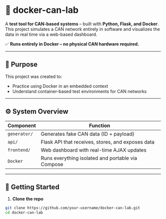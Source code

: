 # 🚐 docker-can-lab

A **test tool for CAN-based systems** – built with **Python, Flask, and Docker**.  
This project simulates a CAN network entirely in software and visualizes the data in real time via a web-based dashboard.

✅ **Runs entirely in Docker – no physical CAN hardware required.**

---

## 🎯 Purpose

This project was created to:
- Practice using Docker in an embedded context
- Understand container-based test environments for CAN networks

---

## ⚙️ System Overview

| Component     | Function                                         |
|---------------|--------------------------------------------------|
| `generator/`  | Generates fake CAN data (ID + payload)           |
| `api/`        | Flask API that receives, stores, and exposes data|
| `frontend/`   | Web dashboard with real-time AJAX updates        |
| `Docker`      | Runs everything isolated and portable via Compose|

---

## 🚀 Getting Started

1. **Clone the repo**
```bash
git clone https://github.com/your-username/docker-can-lab.git
cd docker-can-lab
